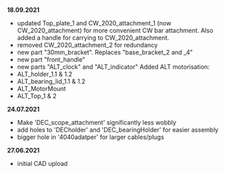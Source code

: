**18.09.2021**
- updated Top_plate_1 and CW_2020_attachment_1 (now CW_2020_attachment) for more convenient CW bar attachment. Also added a handle for carrying to CW_2020_attachment.
- removed CW_2020_attachment_2 for redundancy 
- new part "30mm_bracket". Replaces "base_bracket_2 and _4" 
- new part "front_handle"
- new parts "ALT_clock" and "ALT_indicator" 
Added ALT motorisation:
- ALT_holder_1.1 & 1.2
- ALT_bearing_lid_1.1 & 1.2
- ALT_MotorMount
- ALT_Top_1 & 2


**24.07.2021**
- Make 'DEC_scope_attachment' significantly less wobbly
- add holes to 'DECholder' and 'DEC_bearingHolder' for easier assembly
- bigger hole in '4040adatper' for larger cables/plugs

**27.06.2021**
- initial CAD upload